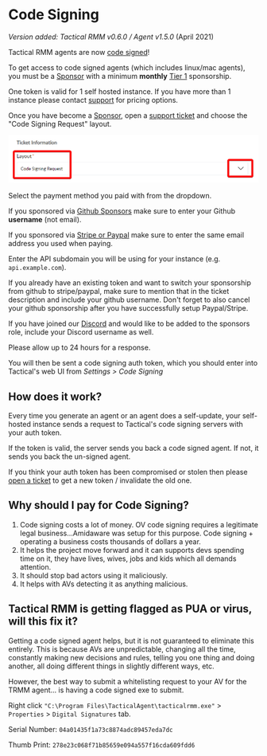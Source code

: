 # Code Signing

*Version added: Tactical RMM v0.6.0 / Agent v1.5.0* (April 2021)

Tactical RMM agents are now [code signed](https://comodosslstore.com/resources/what-is-microsoft-authenticode-code-signing-certificate/)!

To get access to code signed agents (which includes linux/mac agents), you must be a [Sponsor](sponsor.md) with a minimum **monthly** [Tier 1](sponsor.md#sponsor-with-stripe-or-paypal) sponsorship.

One token is valid for 1 self hosted instance. If you have more than 1 instance please contact [support](https://support.amidaware.com/) for pricing options.

Once you have become a [Sponsor](sponsor.md), open a [support ticket](https://support.amidaware.com/) and choose the "Code Signing Request" layout.

![ticketlayout](images/code_signing_ticket_layout.png)

Select the payment method you paid with from the dropdown.

If you sponsored via [Github Sponsors](sponsor.md#sponsor-with-github-sponsors) make sure to enter your Github **username** (not email).

If you sponsored via [Stripe or Paypal](sponsor.md#sponsor-with-stripe-or-paypal) make sure to enter the same email address you used when paying. 

Enter the API subdomain you will be using for your instance (e.g. `api.example.com`).

If you already have an existing token and want to switch your sponsorship from github to stripe/paypal, make sure to mention that in the ticket description and include your github username. Don't forget to also cancel your github sponsorship after you have successfully setup Paypal/Stripe.

If you have joined our [Discord](https://discord.gg/upGTkWp) and would like to be added to the sponsors role, include your Discord username as well.

Please allow up to 24 hours for a response.

You will then be sent a code signing auth token, which you should enter into Tactical's web UI from *Settings > Code Signing*

## How does it work?

Every time you generate an agent or an agent does a self-update, your self-hosted instance sends a request to Tactical's code signing servers with your auth token.

If the token is valid, the server sends you back a code signed agent. If not, it sends you back the un-signed agent.

If you think your auth token has been compromised or stolen then please [open a ticket](https://support.amidaware.com/) to get a new token / invalidate the old one.

## Why should I pay for Code Signing?

1. Code signing costs a lot of money. OV code signing requires a legitimate legal business...Amidaware was setup for this purpose. Code signing + operating a business costs thousands of dollars a year.
2. It helps the project move forward and it can supports devs spending time on it, they have lives, wives, jobs and kids which all demands attention.
3. It should stop bad actors using it maliciously.
4. It helps with AVs detecting it as anything malicious.

## Tactical RMM is getting flagged as PUA or virus, will this fix it?

Getting a code signed agent helps, but it is not guaranteed to eliminate this entirely. This is because AVs are unpredictable, changing all the time, constantly making new decisions and rules, telling you one thing and doing another, all doing different things in slightly different ways, etc.

However, the best way to submit a whitelisting request to your AV for the TRMM agent... is having a code signed exe to submit.

Right click `"C:\Program Files\TacticalAgent\tacticalrmm.exe"` > `Properties` > `Digital Signatures` tab. 

Serial Number: `04a01435f1a73c8874adc89457eda7dc`

Thumb Print: `278e23c068f71b85659e094a557f16cda609fdd6`
